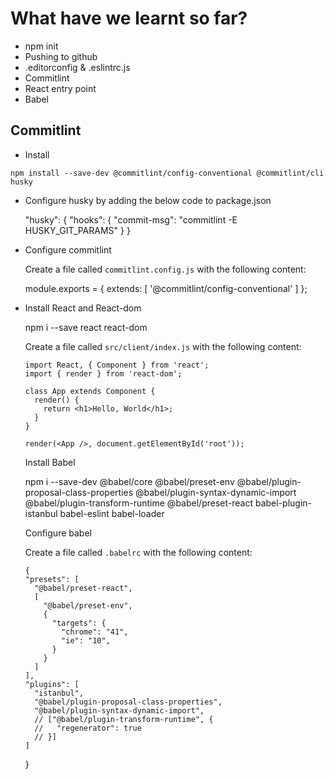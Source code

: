 # What have we learnt so far?

- npm init
- Pushing to github
- .editorconfig & .eslintrc.js
- Commitlint
- React entry point
- Babel

## Commitlint

- Install

`npm install --save-dev @commitlint/config-conventional @commitlint/cli husky`

- Configure husky by adding the below code to package.json

    "husky": {
      "hooks": {
        "commit-msg": "commitlint -E HUSKY_GIT_PARAMS"
      }
    }

- Configure commitlint

  Create a file called `commitlint.config.js` with the following content:

    module.exports = { extends: [ '@commitlint/config-conventional' ] };


- Install React and React-dom

    npm i --save react react-dom

  Create a file called `src/client/index.js` with the following content:

      import React, { Component } from 'react';
      import { render } from 'react-dom';

      class App extends Component {
        render() {
          return <h1>Hello, World</h1>;
        }
      }

      render(<App />, document.getElementById('root'));

  Install Babel

  npm i --save-dev @babel/core @babel/preset-env @babel/plugin-proposal-class-properties @babel/plugin-syntax-dynamic-import @babel/plugin-transform-runtime @babel/preset-react babel-plugin-istanbul babel-eslint babel-loader

  Configure babel

  Create a file called `.babelrc` with the following content:

      {
      "presets": [
        "@babel/preset-react",
        [
          "@babel/preset-env",
          {
            "targets": {
              "chrome": "41",
              "ie": "10",
            }
          }
        ]
      ],
      "plugins": [
        "istanbul",
        "@babel/plugin-proposal-class-properties",
        "@babel/plugin-syntax-dynamic-import",
        // ["@babel/plugin-transform-runtime", {
        //   "regenerator": true
        // }]
      ]
    }